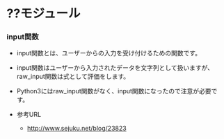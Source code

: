 # ??モジュール

### input関数

+ input関数とは、ユーザーからの入力を受け付けるための関数です。

+ input関数はユーザーから入力されたデータを文字列として扱いますが、raw_input関数は式として評価をします。

+ Python3にはraw_input関数がなく、input関数になったので注意が必要です。

+ 参考URL
    + http://www.sejuku.net/blog/23823
